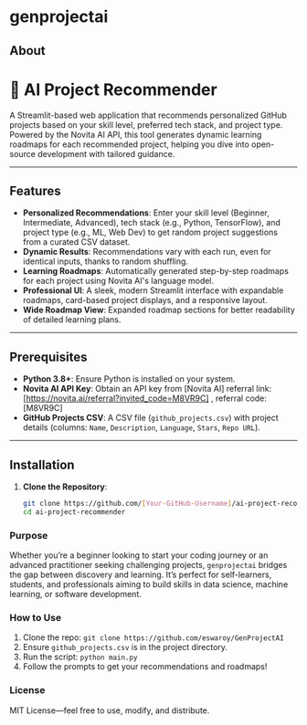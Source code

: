  
# genprojectai

## About

# 🚀 AI Project Recommender

A Streamlit-based web application that recommends personalized GitHub projects based on your skill level, preferred tech stack, and project type. Powered by the Novita AI API, this tool generates dynamic learning roadmaps for each recommended project, helping you dive into open-source development with tailored guidance.

---

## Features
- **Personalized Recommendations**: Enter your skill level (Beginner, Intermediate, Advanced), tech stack (e.g., Python, TensorFlow), and project type (e.g., ML, Web Dev) to get random project suggestions from a curated CSV dataset.
- **Dynamic Results**: Recommendations vary with each run, even for identical inputs, thanks to random shuffling.
- **Learning Roadmaps**: Automatically generated step-by-step roadmaps for each project using Novita AI's language model.
- **Professional UI**: A sleek, modern Streamlit interface with expandable roadmaps, card-based project displays, and a responsive layout.
- **Wide Roadmap View**: Expanded roadmap sections for better readability of detailed learning plans.

---

## Prerequisites
- **Python 3.8+**: Ensure Python is installed on your system.
- **Novita AI API Key**: Obtain an API key from [Novita AI] referral link: [https://novita.ai/referral?invited_code=M8VR9C] ,  referral code:[M8VR9C]
- **GitHub Projects CSV**: A CSV file (`github_projects.csv`) with project details (columns: `Name`, `Description`, `Language`, `Stars`, `Repo URL`).

---

## Installation

1. **Clone the Repository**:
   ```bash
   git clone https://github.com/[Your-GitHub-Username]/ai-project-recommender.git
   cd ai-project-recommender

### Purpose
Whether you’re a beginner looking to start your coding journey or an advanced practitioner seeking challenging projects, `genprojectai` bridges the gap between discovery and learning. It’s perfect for self-learners, students, and professionals aiming to build skills in data science, machine learning, or software development.

### How to Use
1. Clone the repo: `git clone https://github.com/eswaroy/GenProjectAI`
2. Ensure `github_projects.csv` is in the project directory.
3. Run the script: `python main.py`
4. Follow the prompts to get your recommendations and roadmaps!

### License
MIT License—feel free to use, modify, and distribute.

